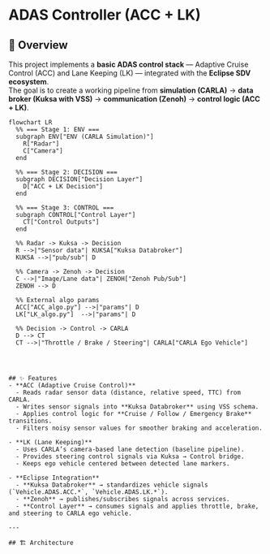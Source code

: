 # ADAS Controller (ACC + LK)

## 🚗 Overview
This project implements a **basic ADAS control stack** — Adaptive Cruise Control (ACC) and Lane Keeping (LK) — integrated with the **Eclipse SDV ecosystem**.  
The goal is to create a working pipeline from **simulation (CARLA)** → **data broker (Kuksa with VSS)** → **communication (Zenoh)** → **control logic (ACC + LK)**.

```mermaid
flowchart LR
  %% === Stage 1: ENV ===
  subgraph ENV["ENV (CARLA Simulation)"]
    R["Radar"]
    C["Camera"]
  end

  %% === Stage 2: DECISION ===
  subgraph DECISION["Decision Layer"]
    D["ACC + LK Decision"]
  end

  %% === Stage 3: CONTROL ===
  subgraph CONTROL["Control Layer"]
    CT["Control Outputs"]
  end

  %% Radar -> Kuksa -> Decision
  R -->|"Sensor data"| KUKSA["Kuksa Databroker"]
  KUKSA -->|"pub/sub"| D

  %% Camera -> Zenoh -> Decision
  C -->|"Image/Lane data"| ZENOH["Zenoh Pub/Sub"]
  ZENOH --> D

  %% External algo params
  ACC["ACC_algo.py"] -->|"params"| D
  LK["LK_algo.py"]  -->|"params"| D

  %% Decision -> Control -> CARLA
  D --> CT
  CT -->|"Throttle / Brake / Steering"| CARLA["CARLA Ego Vehicle"]




## ✨ Features
- **ACC (Adaptive Cruise Control)**
  - Reads radar sensor data (distance, relative speed, TTC) from CARLA.
  - Writes sensor signals into **Kuksa Databroker** using VSS schema.
  - Applies control logic for **Cruise / Follow / Emergency Brake** transitions.
  - Filters noisy sensor values for smoother braking and acceleration.

- **LK (Lane Keeping)**
  - Uses CARLA’s camera-based lane detection (baseline pipeline).
  - Provides steering control signals via Kuksa → Control bridge.
  - Keeps ego vehicle centered between detected lane markers.

- **Eclipse Integration**
  - **Kuksa Databroker** → standardizes vehicle signals (`Vehicle.ADAS.ACC.*`, `Vehicle.ADAS.LK.*`).
  - **Zenoh** → publishes/subscribes signals across services.
  - **Control Layer** → consumes signals and applies throttle, brake, and steering to CARLA ego vehicle.

---

## 🏗 Architecture
